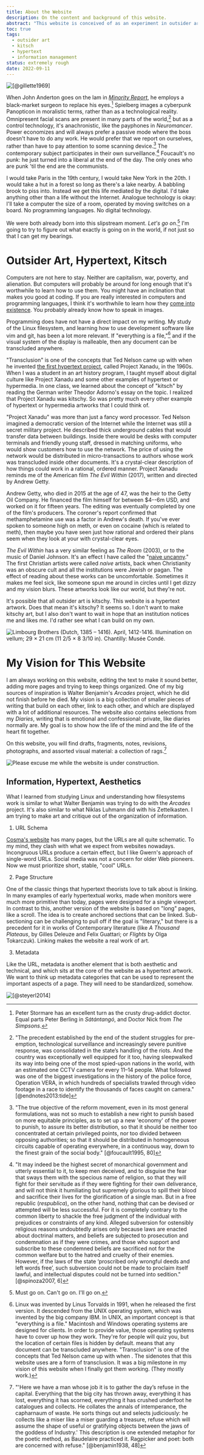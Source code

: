 ```yaml
---
title: About the Website
description: On the content and background of this website.
abstract: "This website is conceived of as an experiment in outsider art. The medium is hypertext. It begins with my writing and research environment; it includes the design and architecture of this website; and finally, the *website-as-a-work-of-art* includes a narrative section based on autofiction and the history of online writing. This page is 'meta-fictional' in the sense that it covers the technical and theoretical background informing the project. It also treats the political issues that motivate my interest in hypermedia and digital culture. Some of the relevant topics include: the avant-garde, outsider culture, and institutional critique. The ultimate objective of this website is to combine web design, information systems architecture, and literary form to create a new kind of book. At once memoir and socially-committed cultural critique."
toc: true
tags:
  - outsider art
  - kitsch
  - hypertext
  - information management
status: extremely rough
date: 2022-09-11
---
```


![[@gillette1969]](/assets/images/wipe_cycle.jpg)

When John Anderton goes on the lam in [*Minority Report*](https://letterboxd.com/theinvertedform/film/minority-report/reviews/), he employs a black-market surgeon to replace his eyes.[^1b] Spielberg images a cyberpunk Panopticon in moralistic terms, rather than as a technological reality. Omnipresent facial scans are present in many parts of the world,[^1c] but as a control technology, it's anachronistic, like the payphones in *Neuromancer*. Power economizes and will always prefer a passive mode where the boss doesn't have to do any work. He would prefer that we report on ourselves, rather than have to pay attention to some scanning device.[^1a] The contemporary subject participates in their own surveillance.[^1] Foucault's no punk: he just turned into a liberal at the end of the day. The only ones who are punk 'til the end are the communists.

[^1b]: Peter Stormare has an excellent turn as the crusty drug-addict doctor. Equal parts Peter Berling in *Sátántangó*, and Doctor Nick from *The Simpsons*.

[^1a]: "The true objective of the reform movement, even in its most general formulations, was not so much to establish a new right to punish based on more equitable principles, as to set up a new 'economy' of the power to punish, to assure its better distribution, so that it should be neither too concentrated at certain privileged points, nor too divided between opposing authorities; so that it should be distributed in homogeneous circuits capable of operating everywhere, in a continuous way, down to the finest grain of the social body." [@foucault1995, 80]

[^1]: "It may indeed be the highest secret of monarchical government and utterly essential to it, to keep men deceived, and to disguise the fear that sways them with the specious name of religion, so that they will fight for their servitude as if they were fighting for their own deliverance, and will not think it humiliating but supremely glorious to spill their blood and sacrifice their lives for the glorification of a single man. But in a free republic (*respublica*), on the other hand, nothing that can be devised or attempted will be less successful. For it is completely contrary to the common liberty to shackle the free judgment of the individual with prejudices or constraints of any kind. Alleged subversion for ostensibly religious reasons undoubtedly arises only because laws are enacted about doctrinal matters, and beliefs are subjected to prosecution and condemnation as if they were crimes, and those who support and subscribe to these condemned beliefs are sacrificed not for the common welfare but to the hatred and cruelty of their enemies. However, if the laws of the state ‘proscribed only wrongful deeds and left words free’, such subversion could not be made to proclaim itself lawful, and intellectual disputes could not be turned into sedition." [@spinoza2007, 6]

[^1c]: "The precedent established by the end of the student struggles for pre-emption, technological surveillance and increasingly severe punitive response, was consolidated in the state’s handling of the riots. And the country was exceptionally well equipped for it too, having sleepwalked its way into being one of the most spied-upon nations in the world, with an estimated one CCTV camera for every 11–14 people. What followed was one of the biggest investigations in the history of the police force, Operation VERA, in which hundreds of specialists trawled through video footage in a race to identify the thousands of faces caught on camera." [@endnotes2013:tide]

I would take Paris in the 19th century, I would take New York in the 20th. I would take a hut in a forest so long as there's a lake nearby. A babbling brook to piss into. Instead we get this life mediated by the digital. I'd take anything other than a life without the Internet. Analogue technology is okay: I'll take a computer the size of a room, operated by moving switches on a board. No programming languages. No digital technology.

We were both already born into this slipstream moment. *Let's go on*.[^beckett] I'm going to try to figure out what exactly is going on in the world, if not just so that I can get my bearings.

[^beckett]: Must go on. Can't go on. I'll go on.

# Outsider Art, Hypertext, Kitsch

Computers are not here to stay. Neither are capitalism, war, poverty, and alienation. But computers will probably be around for long enough that it's worthwhile to learn how to use them. You might have an inclination that makes you good at coding. If you are really interested in computers and programming languages, I think it's worthwhile to learn how they [come into existence](https://www.goodreads.com/review/show/6980398475). You probably already know how to speak in images.

Programming does have not have a direct impact on my writing. My study of the Linux filesystem, and learning how to use development software like vim and git, has been a lot more relevant. If "everything is a file,"[^unix] and if the visual system of the display is malleable, then any document can be transcluded anywhere.

[^unix]: Linux was invented by Linus Torvalds in 1991, when he released the first version. It descended from the UNIX operating system, which was invented by the big company IBM. In UNIX, an important concept is that "everything is a file." Macintosh and Windows operating systems are designed for clients. In order to provide value, those operating systems have to cover up how they work. They're for people will quiz you, but the location of certain files is hidden by default. means that any document can be transcluded anywhere. "Transclusion" is one of the concepts that Ted Nelson came up with when . The sidenotes that this website uses are a form of transclusion. It was a big milestone in my vision of this website when I finally got them working. (They mostly work.)

"Transclusion" is one of the concepts that Ted Nelson came up with when he invented [the first hypertext project](https://www.youtube.com/watch?v=En_2T7KH6RA), called Project Xanadu, in the 1960s. When I was a student in an art history program, I taught myself about digital culture like Project Xanadu and some other examples of hypertext or hypermedia. In one class, we learned about the concept of "kitsch" by reading the German writer Theodor Adorno's essay on the topic. I realized that Project Xanadu was kitschy. So was pretty much every other example of hypertext or hypermedia artworks that I could think of.

"Project Xanadu" was more than just a fancy word processor. Ted Nelson imagined a democratic version of the Internet while the Internet was still a secret military project. He described thick underground cables that would transfer data between buildings. Inside there would be desks with computer terminals and friendly young staff, dressed in matching uniforms, who would show customers how to use the network. The price of using the network would be distributed in micro-transactions to authors whose work was transcluded inside other documents. It's a crystal-clear description of how things could work in a rational, ordered manner. Project Xanadu reminds me of the American film *The Evil Within* (2017), written and directed by Andrew Getty.

Andrew Getty, who died in 2015 at the age of 47, was the heir to the Getty Oil Company. He financed the film himself for between \$4--6m USD, and worked on it for fifteen years. The editing was eventually completed by one of the film's producers. The coroner's report confirmed that methamphetamine use was a factor in Andrew's death. If you've ever spoken to someone high on meth, or even on cocaine (which is related to meth), then maybe you have seen just how rational and ordered their plans seem when they look at your with crystal-clear eyes.

*The Evil Within* has a very similar feeling as *The Room* (2003), or to the music of Daniel Johnson. It's an effect I have called the "[naive uncanny](/naive-uncanny)." The first Christian artists were called *naive* artists, back when Christianity was an obscure cult and all the institutions were Jewish or pagan. The effect of reading about these works can be uncomfortable. Sometimes it makes me feel sick, like someone spun me around in circles until I get dizzy and my vision blurs. These artworks look like our world, but they're not.

It's possible that all outsider art is kitschy. This website is a hypertext artwork. Does that mean it's kitschy? It seems so. I don't want to make kitschy art, but I also don't want to wait in hope that an institution notices me and likes me. I'd rather see what I can build on my own.

![Limbourg Brothers (Dutch, 1385 – 1416). April, 1412-1416. Illumination on vellum; 29 × 21 cm (11 2/5 × 8 3/10 in). Chantilly: Musée Condé.](/assets/images/avril.jpg)

# My Vision for This Website

I am always working on this website, editing the text to make it sound better, adding more pages and trying to keep things organized. One of my big sources of inspiration is Walter Benjamin's *Arcades* project, which he did not finish before he died. My vision is a big collection of smaller pieces of writing that build on each other, link to each other, and which are displayed with a lot of additional resources. The website also contains selections from my *Diaries*, writing that is emotional and confessional: private, like diaries normally are. My goal is to show how the life of the mind and the life of the heart fit together.

On this website, you will find drafts, fragments, notes, revisions, photographs, and assorted visual material: a collection of rags.[^3]

![Please excuse me while the website is under construction.](/assets/images/construction.gif)

[^3]: "'Here we have a man whose job it is to gather the day’s refuse in the capital. Everything that the big city has thrown away, everything it has lost, everything it has scorned, everything it has crushed underfoot he catalogues and collects. He collates the annals of intemperance, the capharnaum of waste. He sorts things out and selects judiciously: he collects like a miser like a miser guarding a treasure, refuse which will assume the shape of useful or gratifying objects between the jaws of the goddess of Industry.' This description is one extended metaphor for the poetic method, as Baudelaire practiced it. Ragpicker and poet: both are concerned with refuse." [@benjamin1938, 48]

## Information, Hypertext, Aesthetics

What I learned from studying Linux and understanding how filesystems work is similar to what Walter Benjamin was trying to do with the *Arcades* project. It's also similar to what Niklas Luhmann did with his Zettelkasten. I am trying to make art and critique out of the organization of information.

1. URL Schema

[Cosma's website](http://bactra.org/) has many pages, but the URLs are all quite schematic. To my mind, they clash with what we expect from websites nowadays. Incongruous URLs produce a certain effect, but I like Gwern's approach of single-word URLs. Social media was not a concern for older Web pioneers. Now we must prioritize short, stable, "cool" URLs.

2. Page Structure

One of the classic things that hypertext theorists love to talk about is linking. In many examples of early hypertextual works, made when monitors were much more primitive than today, pages were designed for a single viewport. In contrast to this, another version of the website is based on "long" pages, like a scroll. The idea is to create anchored sections that can be linked. Sub-sectioning can be challenging to pull off if the goal is "literary," but there is a precedent for it in works of Contemporary literature (like *A Thousand Plateaus*, by Gilles Deleuze and Felix Guattari; or *Flights* by Olga Tokarczuk). Linking makes the website a real work of art.

3. Metadata

Like the URL, metadata is another element that is both aesthetic and technical, and which sits at the core of the website as a hypertext artwork. We want to think up metadata categories that can be used to represent the important aspects of a page. They will need to be standardized, somehow.

![[@steyerl2014]](/assets/images/steyerl2.jpg)
